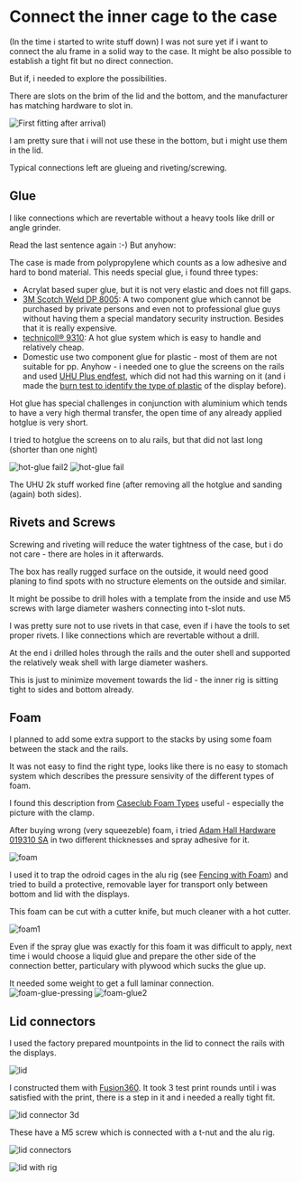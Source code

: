 # Connect the inner cage to the case

(In the time i started to write stuff down) I was not sure yet if i want to
connect the alu frame in a solid way to the case.  It might be also possible to
establish a tight fit but no direct connection.

But if, i needed to explore the possibilities.

There are slots on the brim of the lid and the bottom, and the manufacturer has
matching hardware to slot in.

![First fitting after arrival)](pics/open-box-1st-fit_sm.jpg)

I am pretty sure that i will not use these in the
bottom, but i might use them in the lid.

Typical connections left are glueing and riveting/screwing.

## Glue

I like connections which are revertable without a heavy tools like drill or
angle grinder.

Read the last sentence again :-) But anyhow:

The case is made from polypropylene which counts as a low adhesive and hard to
bond material.  This needs special glue, i found three types:

* Acrylat based super glue, but it is not very elastic and does not fill gaps.
* [3M Scotch Weld DP 8005](https://www.google.com/search?q=3M+Scotch-Weld%E2%84%A2+DP+8005): A
    two component glue which cannot be purchased by private persons and even
    not to professional glue guys without having them a special mandatory
    security instruction. Besides that it is really expensive.
* [technicoll® 9310](https://www.technicoll.eu/adhesive/technicoll-9310-3.html): A 
    hot glue system which is easy to handle and relatively cheap.
* Domestic use two component glue for plastic - most of them are not suitable 
  for pp. Anyhow - i needed one to glue the screens on the rails and used 
  [UHU Plus endfest](https://www.uhu.com/de-de/produkte/uhu-plus-endfest-doppelkammerspritze-blister),
  which did not had this warning on it (and i made the 
  [burn test to identify the type of plastic](https://mediencommunity.de/content/237-erkennen-von-kunststoffen) 
  of the display before).

Hot glue has special challenges in conjunction with aluminium which tends to
have a very high thermal transfer, the open time of any already applied hotglue
is very short.

I tried to hotglue the screens on to alu rails, but that did not last long (shorter than one night)

![hot-glue fail2](pics/hotglue-fail2_sm.jpg)
![hot-glue fail](pics/hotglue-fail_sm.jpg)

The UHU 2k stuff worked fine (after removing all the hotglue and sanding (again) both sides).

## Rivets and Screws

Screwing and riveting will reduce the water tightness of the case, but i do 
not care - there are holes in it afterwards.

The box has really rugged surface on the outside, it would need good planing to
find spots with no structure elements on the outside and similar.

It might be possibe to drill holes with a template from the inside and use M5
screws with large diameter washers connecting into t-slot nuts. 

I was pretty sure not to use rivets in that case, even if i have the tools to
set proper rivets.  I like connections which are revertable without a drill.

At the end i drilled holes through the rails and the outer shell and supported
the relatively weak shell with large diameter washers.

This is just to minimize movement towards the lid - the inner rig is sitting tight
to sides and bottom already.

## Foam

I planned to add some extra support to the stacks by using some foam between
the stack and the rails.

It was not easy to find the right type, looks like there is no easy to stomach
system which describes the pressure sensivity of the different types of foam.

I found this description from [Caseclub Foam
Types](https://www.caseclub.com/different-types-of-foam-for-cases/) useful -
especially the picture with the clamp.

After buying wrong (very squeezeble) foam, i tried [Adam Hall Hardware 019310
SA](https://www.adamhall.com/shop/de-de/flightcase-material/schaumstoffe/144/019310-sa)
in two different thicknesses and spray adhesive for it.

![foam](pics/foam_sm.jpg)

I used it to trap the odroid cages in the alu rig (see [Fencing with
Foam](alu-rails.md#fencing-with-foam)) and tried to build a protective, removable layer for transport only between
bottom and lid with the displays.

This foam can be cut with a cutter knife, but much cleaner with a hot cutter.

![foam1](pics/foam1_sm.jpg)

Even if the spray glue was exactly for this foam it was difficult to apply,
next time i would choose a liquid glue and prepare the other side of the
connection better, particulary with plywood which sucks the glue up.

It needed some weight to get a full laminar connection.
![foam-glue-pressing](pics/foam-glue-pressing_sm.jpg)
![foam-glue2](pics/foam-glue2_sm.jpg)

## Lid connectors

I used the factory prepared mountpoints in the lid to connect the rails with the displays.

![lid](pics/lid_sm.jpg)

I constructed them with
[Fusion360](https://www.autodesk.com/products/fusion-360/personal). It took 3
test print rounds until i was satisfied with the print, there is a step in it and i needed
a really tight fit.

![lid connector 3d](pics/lid-connector-3d_sm.jpg)

These have a M5 screw which is connected with a t-nut and the alu rig.

![lid connectors](pics/lid-connectors_sm.jpg)

![lid with rig](pics/lid-with-rig_sm.jpg)

